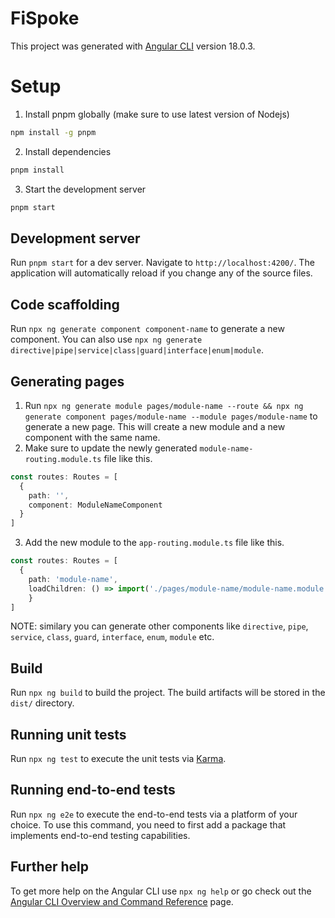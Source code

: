 # FiSpoke

This project was generated with [Angular CLI](https://github.com/angular/angular-cli) version 18.0.3.

# Setup

1. Install pnpm globally (make sure to use latest version of Nodejs)
```bash
npm install -g pnpm
```
2. Install dependencies
```bash
pnpm install
```
3. Start the development server
```bash
pnpm start
```

## Development server

Run `pnpm start` for a dev server. Navigate to `http://localhost:4200/`. The application will automatically reload if you change any of the source files.

## Code scaffolding

Run `npx ng generate component component-name` to generate a new component. You can also use `npx ng generate directive|pipe|service|class|guard|interface|enum|module`.

## Generating pages

1. Run `npx ng generate module pages/module-name --route && npx ng generate component pages/module-name --module pages/module-name` to generate a new page. This will create a new module and a new component with the same name.
2. Make sure to update the newly generated `module-name-routing.module.ts` file like this.
```typescript
const routes: Routes = [
  {
    path: '',
    component: ModuleNameComponent
  }
]
```
3. Add the new module to the `app-routing.module.ts` file like this.
```typescript
const routes: Routes = [
  {
    path: 'module-name',
    loadChildren: () => import('./pages/module-name/module-name.module').then(m => m.ModuleNameModule)
    }
]
```

NOTE: similary you can generate other components like `directive`, `pipe`, `service`, `class`, `guard`, `interface`, `enum`, `module` etc.

## Build

Run `npx ng build` to build the project. The build artifacts will be stored in the `dist/` directory.

## Running unit tests

Run `npx ng test` to execute the unit tests via [Karma](https://karma-runner.github.io).

## Running end-to-end tests

Run `npx ng e2e` to execute the end-to-end tests via a platform of your choice. To use this command, you need to first add a package that implements end-to-end testing capabilities.

## Further help

To get more help on the Angular CLI use `npx ng help` or go check out the [Angular CLI Overview and Command Reference](https://angular.dev/tools/cli) page.
